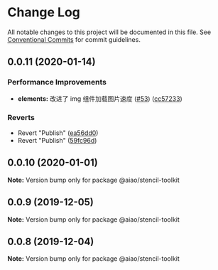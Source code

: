 # Change Log

All notable changes to this project will be documented in this file. See [Conventional Commits](https://conventionalcommits.org) for commit guidelines.

## 0.0.11 (2020-01-14)

### Performance Improvements

- **elements:** 改进了 img 组件加载图片速度 ([#53](https://github.com/aiao-io/aiao/issues/53)) ([cc57233](https://github.com/aiao-io/aiao/commit/cc572332fe5df382b45166e3148e0e860c60b802))

### Reverts

- Revert "Publish" ([ea56dd0](https://github.com/aiao-io/aiao/commit/ea56dd0165e79ccb4526c40c0ce67c0de98bcd29))
- Revert "Publish" ([59fc96d](https://github.com/aiao-io/aiao/commit/59fc96df82e2d979c2cf5f797903ed9fdaa6d0fc))

## 0.0.10 (2020-01-01)

**Note:** Version bump only for package @aiao/stencil-toolkit

## 0.0.9 (2019-12-05)

**Note:** Version bump only for package @aiao/stencil-toolkit

## 0.0.8 (2019-12-04)

**Note:** Version bump only for package @aiao/stencil-toolkit

